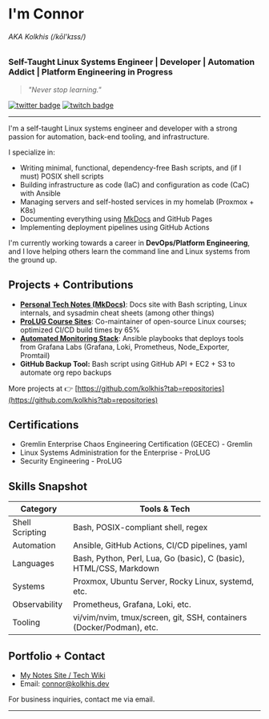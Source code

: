 # I'm Connor
###### AKA Kolkhis (/kōl'kɪss/)  
### Self-Taught Linux Systems Engineer | Developer | Automation Addict | Platform Engineering in Progress

> *"Never stop learning."*

[![twitter badge](https://img.shields.io/badge/Twitter-blue?style=for-the-badge&logo=twitter&logoColor=white)](https://twitter.com/null_kol)
[![twitch badge](https://img.shields.io/badge/Twitch-purple?style=for-the-badge&logo=twitch&logoColor=white)](https://twitch.tv/kolkhis)  

---

I'm a self-taught Linux systems engineer and developer with a strong passion for
automation, back-end tooling, and infrastructure.  

I specialize in:
- Writing minimal, functional, dependency-free Bash scripts, and (if I must) POSIX 
  shell scripts  
- Building infrastructure as code (IaC) and configuration as code (CaC) with Ansible
- Managing servers and self-hosted services in my homelab (Proxmox + K8s)
- Documenting everything using [MkDocs](https://github.com/kolkhis/tech-notes) and
  GitHub Pages  
- Implementing deployment pipelines using GitHub Actions

I'm currently working towards a career in **DevOps/Platform Engineering**, and I love
helping others learn the command line and Linux systems from the ground up.  


## Projects + Contributions

- [**Personal Tech Notes (MkDocs)**](https://github.com/kolkhis/tech-notes): Docs site with Bash scripting, Linux internals, and sysadmin cheat sheets (among other things)
- [**ProLUG Course Sites**](https://github.com/ProfessionalLinuxUsersGroup/lac): Co-maintainer of open-source Linux courses; optimized CI/CD build times by 65%
- [**Automated Monitoring Stack**](https://github.com/kolkhis/scripts-playbooks/tree/main/monitoring): Ansible playbooks that deploys tools from Grafana Labs (Grafana, Loki, Prometheus, Node_Exporter, Promtail)
- **GitHub Backup Tool:** Bash script using GitHub API + EC2 + S3 to automate org repo backups

More projects at 👉 [https://github.com/kolkhis?tab=repositories](https://github.com/kolkhis?tab=repositories)


## Certifications

- Gremlin Enterprise Chaos Engineering Certification (GECEC) - Gremlin
- Linux Systems Administration for the Enterprise - ProLUG
- Security Engineering - ProLUG



## Skills Snapshot

| Category | Tools & Tech
|----------|--------------
| Shell Scripting   | Bash, POSIX-compliant shell, regex
| Automation        | Ansible, GitHub Actions, CI/CD pipelines, yaml
| Languages         | Bash, Python, Perl, Lua, Go (basic), C (basic), HTML/CSS, Markdown
| Systems           | Proxmox, Ubuntu Server, Rocky Linux, systemd, etc.
| Observability     | Prometheus, Grafana, Loki, etc.
| Tooling           | vi/vim/nvim, tmux/screen, git, SSH, containers (Docker/Podman), etc.

## Portfolio + Contact

- [My Notes Site / Tech Wiki](https://docs.kolkhis.dev)
- Email: [connor@kolkhis.dev](mailto:connor@kolkhis.dev)

For business inquiries, contact me via email.  

---
